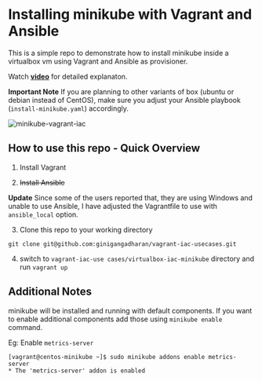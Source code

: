 # Installing minikube with Vagrant and Ansible

This is a simple repo to demonstrate how to install minikube inside a virtualbox vm using Vagrant and Ansible as provisioner. 

Watch **[video](https://www.youtube.com/watch?v=xPLQqHbp9BM&t=2s)** for detailed explanaton.

**Important Note**
If you are planning to other variants of box (ubuntu or debian instead of CentOS), make sure you adjust your Ansible playbook (`install-minikube.yaml`) accordingly.

![minikube-vagrant-iac](../images/minikube-vagrant-iac.png)

## How to use this repo - Quick Overview

1. Install Vagrant
   
2. ~~Install Ansible~~ 

**Update**
Since some of the users reported that, they are using Windows and unable to use Ansible, I have adjusted the Vagrantfile to use with `ansible_local` option.

3. Clone this repo to your working directory

`git clone git@github.com:ginigangadharan/vagrant-iac-usecases.git`

4. switch to `vagrant-iac-use cases/virtualbox-iac-minikube` directory and run `vagrant up`

## Additional Notes

minikube will be installed and running with default components. If you want to enable additional components add those using `minikube enable` command.

Eg: Enable `metrics-server`

```shell
[vagrant@centos-minikube ~]$ sudo minikube addons enable metrics-server
* The 'metrics-server' addon is enabled
```

